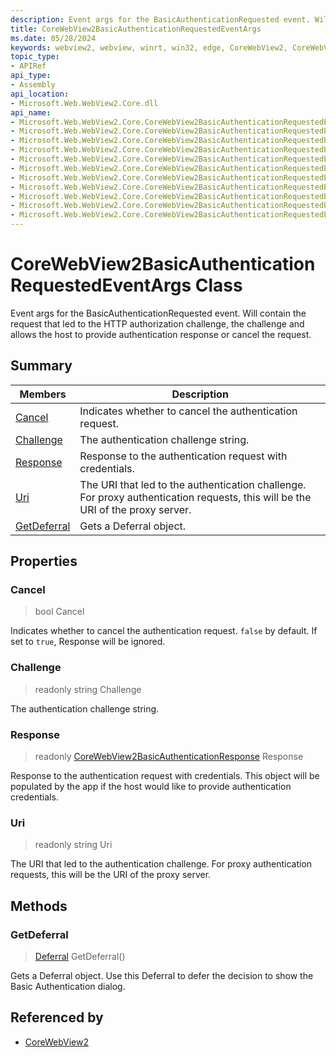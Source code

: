 ```yaml
---
description: Event args for the BasicAuthenticationRequested event. Will contain the request that led to the HTTP authorization challenge, the challenge and allows the host to provide authentication response or cancel the request.
title: CoreWebView2BasicAuthenticationRequestedEventArgs
ms.date: 05/28/2024
keywords: webview2, webview, winrt, win32, edge, CoreWebView2, CoreWebView2Controller, browser control, edge html, CoreWebView2BasicAuthenticationRequestedEventArgs
topic_type:
- APIRef
api_type:
- Assembly
api_location:
- Microsoft.Web.WebView2.Core.dll
api_name:
- Microsoft.Web.WebView2.Core.CoreWebView2BasicAuthenticationRequestedEventArgs
- Microsoft.Web.WebView2.Core.CoreWebView2BasicAuthenticationRequestedEventArgs.Cancel
- Microsoft.Web.WebView2.Core.CoreWebView2BasicAuthenticationRequestedEventArgs.Challenge
- Microsoft.Web.WebView2.Core.CoreWebView2BasicAuthenticationRequestedEventArgs.Response
- Microsoft.Web.WebView2.Core.CoreWebView2BasicAuthenticationRequestedEventArgs.Uri
- Microsoft.Web.WebView2.Core.CoreWebView2BasicAuthenticationRequestedEventArgs.GetDeferral
- Microsoft.Web.WebView2.Core.CoreWebView2BasicAuthenticationRequestedEventArgs.get_Cancel
- Microsoft.Web.WebView2.Core.CoreWebView2BasicAuthenticationRequestedEventArgs.get_Challenge
- Microsoft.Web.WebView2.Core.CoreWebView2BasicAuthenticationRequestedEventArgs.get_Response
- Microsoft.Web.WebView2.Core.CoreWebView2BasicAuthenticationRequestedEventArgs.get_Uri
- Microsoft.Web.WebView2.Core.CoreWebView2BasicAuthenticationRequestedEventArgs.put_Cancel
---
```


# CoreWebView2BasicAuthenticationRequestedEventArgs Class



Event args for the BasicAuthenticationRequested event. Will contain the request that led to the HTTP authorization challenge, the challenge and allows the host to provide authentication response or cancel the request.

## Summary

Members|Description
--|--
[Cancel](#cancel) | Indicates whether to cancel the authentication request.
[Challenge](#challenge) | The authentication challenge string.
[Response](#response) | Response to the authentication request with credentials.
[Uri](#uri) | The URI that led to the authentication challenge. For proxy authentication requests, this will be the URI of the proxy server.
[GetDeferral](#getdeferral) | Gets a Deferral object.

## Properties

### Cancel

>  bool Cancel

Indicates whether to cancel the authentication request.
`false` by default. If set to `true`, Response will be ignored.

### Challenge

> readonly  string Challenge

The authentication challenge string.

### Response

> readonly  [CoreWebView2BasicAuthenticationResponse](corewebview2basicauthenticationresponse.md) Response

Response to the authentication request with credentials.
This object will be populated by the app if the host would like to provide authentication credentials.

### Uri

> readonly  string Uri

The URI that led to the authentication challenge. For proxy authentication requests, this will be the URI of the proxy server.



## Methods

### GetDeferral

> [Deferral](/uwp/api/Windows.Foundation.Deferral) GetDeferral()

Gets a Deferral object.
Use this Deferral to defer the decision to show the Basic Authentication dialog.






## Referenced by

- [CoreWebView2](corewebview2.md)
